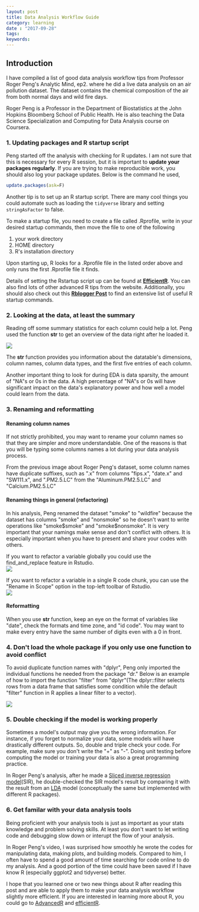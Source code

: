```yaml
---
layout: post
title: Data Analysis Workflow Guide
category: learning
date : "2017-09-28"
tags: 
keywords: 
---
```


## Introduction
I have compiled a list of good data analysis workflow tips from Professor Roger Peng's Analytic Mind, ep2. where he did a live data analysis on an air pollution dataset. The dataset contains the chemical composition of the air from both normal days and wild fire days.  

Roger Peng is a Professor in the Department of Biostatistics at the John Hopkins Bloomberg School of Public Health. He is also teaching the Data Science Specialization and Computing for Data Analysis course on Coursera.  

### 1. Updating packages and R startup script
Peng started off the analysis with checking for R updates. I am not sure that this is necessary for every R session, but it is important to **update your packages regularly**. If you are trying to make reproducible work, you should also log your package updates. Below is the command he used,
```r
update.packages(ask=F)
```
Another tip is to set up an R startup script. There are many cool things you could automate such as loading the `tidyverse` library and setting `stringAsFactor` to false. 

To make a startup file, you need to create a file called .Rprofile, write in your desired startup commands, then move the file to one of the following

1. your work directory
2. HOME directory
3. R's installation directory

Upon starting up, R looks for a .Rprofile file in the listed order above and only runs the first .Rprofile file it finds. 

Details of setting the Rstartup script up can be found at **[EfficientR](https://csgillespie.github.io/efficientR/3-3-r-startup.html#r-startup)**. You can also find lots of other advanced R tips from the website. Additionally, you should also check out this **[Rblogger Post](https://www.r-bloggers.com/fun-with-rprofile-and-customizing-r-startup/)** to find an extensive list of useful R startup commands. 

### 2. Looking at the data, at least the summary
Reading off some summary statistics for each column could help a lot. Peng used the function **str** to get an overview of the data right after he loaded it.

<img src="https://www.ocf.berkeley.edu/~shichenh/images/str_function.png" />

The **str** function provides you information about the datatable's dimensions, column names, column data types, and the first five entries of each column.  

Another important thing to look for during EDA is data sparsity, the amount of "NA"s or 0s in the data. A high percentage of "NA"s or 0s will have significant impact on the data's explanatory power and how well a model could learn from the data. 

### 3. Renaming and reformatting 
#### Renaming column names
If not strictly prohibited, you may want to rename your column names so that they are simpler and more understandable. One of the reasons is that you will be typing some columns names a lot during your data analysis process.  

From the previous image about Roger Peng's dataset, some column names have duplicate suffixes, such as ".x" from columns "fips.x", "date.x" and "SW111.x", and ".PM2.5.LC" from the "Aluminum.PM2.5.LC" and "Calcium.PM2.5.LC"  

#### Renaming things in general (refactoring)
In his analysis, Peng renamed the dataset "smoke" to "wildfire" because the dataset has columns "smoke" and "nonsmoke" so he doesn't want to write operations like "smoke\$smoke" and "smoke\$nonsmoke". It is very important that your namings make sense and don't conflict with others. It is especially important when you have to present and share your codes with others.  

If you want to refactor a variable globally you could use the find_and_replace feature in Rstudio.  
<img src="https://www.ocf.berkeley.edu/~shichenh/images/refactor_global.png">

If you want to refactor a variable in a single R code chunk, you can use the "Rename in Scope" option in the top-left toolbar of Rstudio.  
<img src="https://www.ocf.berkeley.edu/~shichenh/images/refactor_chunk.png">

#### Reformatting
When you use **str** function, keep an eye on the format of variables like "date", check the formats and time zone, and "id code". You may want to make every entry have the same number of digits even with a 0 in front.

### 4. Don't load the whole package if you only use one function to avoid conflict
To avoid duplicate function names with "dplyr", Peng only imported the individual functions he needed from the package "dr." Below is an example of how to import the function "filter" from "dplyr"(The dplyr::filter selects rows from a data frame that satisfies some condition while the default "filter" function in R applies a linear filter to a vector).

<img src="https://i.imgur.com/5zLGZ5yl.png" />

### 5. Double checking if the model is working properly
Sometimes a model's output may give you the wrong information. For instance, if you forget to normalize your data, some models will have drastically different outputs. So, double and triple check your code. For example, make sure you don't write the "+" as "-". Doing unit testing before computing the model or training your data is also a great programming practice.

In Roger Peng's analysis, after he made a [Sliced inverse regression model](https://en.wikipedia.org/wiki/Sliced_inverse_regression)(SIR), he double-checked the SIR model's result by comparing it with the result from an [LDA](https://en.wikipedia.org/wiki/Linear_discriminant_analysis) model (conceptually the same but implemented with different R packages).

### 6. Get familar with your data analysis tools
Being proficient with your analysis tools is just as important as your stats knowledge and problem solving skills. At least you don't want to let writing code and debugging slow down or interupt the flow of your analysis. 

In Roger Peng's video, I was surprised how smoothly he wrote the codes for manipulating data, making plots, and building models. Compared to him, I often have to spend a good amount of time searching for code online to do my analysis. And a good portion of the time could have been saved if I have know R (especially ggplot2 and tidyverse) better. 

I hope that you learned one or two new things about R after reading this post and are able to apply them to make your data analysis workflow slightly more efficient. If you are interested in learning more about R, you could go to [AdvancedR](http://adv-r.had.co.nz/) and [efficientR](https://csgillespie.github.io/efficientR/).
